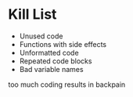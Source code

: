Kill List
=========
* Unused code
* Functions with side effects
* Unformatted code
* Repeated code blocks
* Bad variable names

too much coding results in backpain
